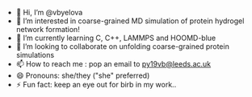 - 👋 Hi, I’m @vbyelova
- 👀 I’m interested in coarse-grained MD simulation of protein hydrogel network formation!
- 🌱 I’m currently learning C, C++, LAMMPS and HOOMD-blue
- 💞️ I’m looking to collaborate on unfolding coarse-grained protein simulations
- 📫 How to reach me : pop an email to py19vb@leeds.ac.uk
- 😄 Pronouns: she/they ("she" preferred)
- ⚡ Fun fact: keep an eye out for birb in my work..

<!---
vbyelova/vbyelova is a ✨ special ✨ repository because its `README.md` (this file) appears on your GitHub profile.
You can click the Preview link to take a look at your changes.
--->
